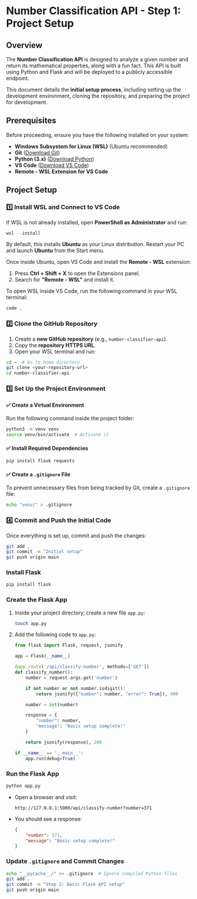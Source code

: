 # Number Classification API - Step 1: Project Setup

## Overview
The **Number Classification API** is designed to analyze a given number and return its mathematical properties, along with a fun fact. This API is built using Python and Flask and will be deployed to a publicly accessible endpoint.

This document details the **initial setup process**, including setting up the development environment, cloning the repository, and preparing the project for development.

## Prerequisites
Before proceeding, ensure you have the following installed on your system:
- **Windows Subsystem for Linux (WSL)** (Ubuntu recommended)
- **Git** ([Download Git](https://git-scm.com/downloads))
- **Python (3.x)** ([Download Python](https://www.python.org/downloads/))
- **VS Code** ([Download VS Code](https://code.visualstudio.com/))
- **Remote - WSL Extension for VS Code**

## Project Setup
### 1️⃣ Install WSL and Connect to VS Code
If WSL is not already installed, open **PowerShell as Administrator** and run:
```powershell
wsl --install
```
By default, this installs **Ubuntu** as your Linux distribution. Restart your PC and launch **Ubuntu** from the Start menu.

Once inside Ubuntu, open VS Code and install the **Remote - WSL** extension:
1. Press **Ctrl + Shift + X** to open the Extensions panel.
2. Search for **"Remote - WSL"** and install it.

To open WSL inside VS Code, run the following command in your WSL terminal:
```bash
code .
```

### 2️⃣ Clone the GitHub Repository
1. Create a **new GitHub repository** (e.g., `number-classifier-api`).
2. Copy the **repository HTTPS URL**.
3. Open your WSL terminal and run:
```bash
cd ~  # Go to home directory
git clone <your-repository-url>
cd number-classifier-api
```

### 3️⃣ Set Up the Project Environment
#### ✅ Create a Virtual Environment
Run the following command inside the project folder:
```bash
python3 -m venv venv
source venv/bin/activate  # Activate it
```

#### ✅ Install Required Dependencies
```bash
pip install flask requests
```

#### ✅ Create a `.gitignore` File
To prevent unnecessary files from being tracked by Git, create a `.gitignore` file:
```bash
echo "venv/" > .gitignore
```

### 4️⃣ Commit and Push the Initial Code
Once everything is set up, commit and push the changes:
```bash
git add .
git commit -m "Initial setup"
git push origin main
```

### Install Flask
```bash
pip install flask
```

### Create the Flask App
1. Inside your project directory, create a new file `app.py`:
   ```bash
   touch app.py
   ```
2. Add the following code to `app.py`:
   ```python
   from flask import Flask, request, jsonify

   app = Flask(__name__)

   @app.route('/api/classify-number', methods=['GET'])
   def classify_number():
       number = request.args.get('number')

       if not number or not number.isdigit():
           return jsonify({"number": number, "error": True}), 400

       number = int(number)

       response = {
           "number": number,
           "message": "Basic setup complete!"
       }

       return jsonify(response), 200

   if __name__ == '__main__':
       app.run(debug=True)
   ```

### Run the Flask App
```bash
python app.py
```
- Open a browser and visit:
  ```
  http://127.0.0.1:5000/api/classify-number?number=371
  ```
- You should see a response:
  ```json
  {
      "number": 371,
      "message": "Basic setup complete!"
  }
  ```

### Update `.gitignore` and Commit Changes
```bash
echo "__pycache__/" >> .gitignore  # Ignore compiled Python files
git add .
git commit -m "Step 2: Basic Flask API setup"
git push origin main
```



